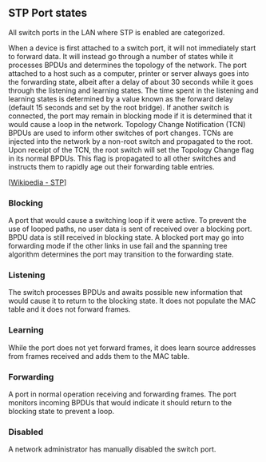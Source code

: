 ## STP Port states

All switch ports in the LAN where STP is enabled are categorized.

When a device is first attached to a switch port, it will not immediately start to forward data.
It will instead go through a number of states while it processes BPDUs and determines the topology of the network.
The port attached to a host such as a computer, printer or server always goes into the forwarding state, albeit after a delay of about 30 seconds while it goes through the listening and learning states.
The time spent in the listening and learning states is determined by a value known as the forward delay (default 15 seconds and set by the root bridge).
If another switch is connected, the port may remain in blocking mode if it is determined that it would cause a loop in the network.
Topology Change Notification (TCN) BPDUs are used to inform other switches of port changes.
TCNs are injected into the network by a non-root switch and propagated to the root.
Upon receipt of the TCN, the root switch will set the Topology Change flag in its normal BPDUs.
This flag is propagated to all other switches and instructs them to rapidly age out their forwarding table entries.

[[Wikipedia - STP](https://www.reddit.com/r/UkrainianConflict/)]

### Blocking

A port that would cause a switching loop if it were active.
To prevent the use of looped paths, no user data is sent of received over a blocking port.
BPDU data is still received in blocking state.
A blocked port may go into forwarding mode if the other links in use fail and the spanning tree algorithm determines the port may transition to the forwarding state.

### Listening

The switch processes BPDUs and awaits possible new information that would cause it to return to the blocking state.
It does not populate the MAC table and it does not forward frames.

### Learning

While the port does not yet forward frames, it does learn source addresses from frames received and adds them to the MAC table.

### Forwarding

A port in normal operation receiving and forwarding frames.
The port monitors incoming BPDUs that would indicate it should return to the blocking state to prevent a loop.

### Disabled

A network administrator has manually disabled the switch port.
